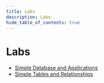 ```yaml
---
title: Labs
description: Labs
hide_table_of_contents: true
---
```


# Labs

* [Simple Database and Applications](/labs/simple-database-and-applications)
* [Simple Tables and Relationships](/labs/simple-tables-and-relationships)
